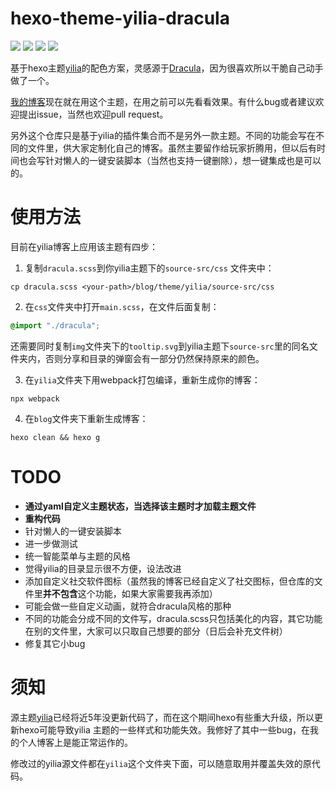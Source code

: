 # hexo-theme-yilia-dracula

![](https://img.shields.io/badge/hexo-5.4.0-blue)
![](https://img.shields.io/badge/node-14.17.4-blue)
![](https://img.shields.io/badge/yilia-4.0.0-blue)
![](https://img.shields.io/badge/IE-8+-red)

基于hexo主题[yilia](https://github.com/litten/hexo-theme-yilia)的配色方案，灵感源于[Dracula](https://draculatheme.com/)，因为很喜欢所以干脆自己动手做了一个。

[我的博客](https://natsunoyoru97.github.io/)现在就在用这个主题，在用之前可以先看看效果。有什么bug或者建议欢迎提出issue，当然也欢迎pull request。

另外这个仓库只是基于yilia的插件集合而不是另外一款主题。不同的功能会写在不同的文件里，供大家定制化自己的博客。虽然主要留作给玩家折腾用，但以后有时间也会写针对懒人的一键安装脚本（当然也支持一键删除），想一键集成也是可以的。

# 使用方法

目前在yilia博客上应用该主题有四步：

1. 复制``dracula.scss``到你yilia主题下的``source-src/css`` 文件夹中：

```shell
cp dracula.scss <your-path>/blog/theme/yilia/source-src/css
```

2. 在``css``文件夹中打开``main.scss``，在文件后面复制：

```scss
@import "./dracula";
```

还需要同时复制``img``文件夹下的``tooltip.svg``到yilia主题下``source-src``里的同名文件夹内，否则分享和目录的弹窗会有一部分仍然保持原来的颜色。

3. 在``yilia``文件夹下用webpack打包编译，重新生成你的博客：

```shell
npx webpack
```


4. 在``blog``文件夹下重新生成博客：

```shell
hexo clean && hexo g
```


# TODO

- **通过yaml自定义主题状态，当选择该主题时才加载主题文件**
- **重构代码**
- 针对懒人的一键安装脚本
- 进一步做测试
- 统一智能菜单与主题的风格
- 觉得yilia的目录显示很不方便，设法改进
- 添加自定义社交软件图标（虽然我的博客已经自定义了社交图标，但仓库的文件里**并不包含**这个功能，如果大家需要我再添加）
- 可能会做一些自定义动画，就符合dracula风格的那种
- 不同的功能会分成不同的文件写，dracula.scss只包括美化的内容，其它功能在别的文件里，大家可以只取自己想要的部分（日后会补充文件树）
- 修复其它小bug

# 须知

源主题[yilia](https://github.com/litten/hexo-theme-yilia)已经将近5年没更新代码了，而在这个期间hexo有些重大升级，所以更新hexo可能导致yilia
主题的一些样式和功能失效。我修好了其中一些bug，在我的个人博客上是能正常运作的。

修改过的yilia源文件都在``yilia``这个文件夹下面，可以随意取用并覆盖失效的原代码。